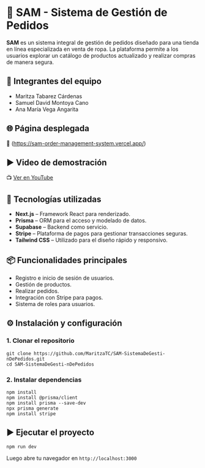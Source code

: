 # 🧾 SAM - Sistema de Gestión de Pedidos

**SAM** es un sistema integral de gestión de pedidos diseñado para una tienda en línea especializada en venta de ropa. La plataforma permite a los usuarios explorar un catálogo de productos actualizado y realizar compras de manera segura.

## 👥 Integrantes del equipo

- Maritza Tabarez Cárdenas
- Samuel David Montoya Cano
- Ana María Vega Angarita


## 🌐 Página desplegada

🔗 (https://sam-order-management-system.vercel.app/)


## ▶️ Video de demostración

📺 [Ver en YouTube](https://www.youtube.com/watch?v=xxxxxxxxxxx)



## 🚀 Tecnologías utilizadas

- **Next.js** – Framework React para renderizado.
- **Prisma** – ORM para el acceso y modelado de datos.
- **Supabase** – Backend como servicio.
- **Stripe** – Plataforma de pagos para gestionar transacciones seguras.
- **Tailwind CSS** – Utilizado para el diseño rápido y responsivo.



## 📦 Funcionalidades principales

- Registro e inicio de sesión de usuarios.
- Gestión de productos.
- Realizar pedidos.
- Integración con Stripe para pagos.
- Sistema de roles para usuarios.



## ⚙️ Instalación y configuración

### 1. Clonar el repositorio

```
git clone https://github.com/MaritzaTC/SAM-SistemaDeGesti-nDePedidos.git
cd SAM-SistemaDeGesti-nDePedidos
```

### 2. Instalar dependencias

```
npm install
npm install @prisma/client
npm install prisma --save-dev
npx prisma generate
npm install stripe
```


## ▶️ Ejecutar el proyecto

```
npm run dev
```

Luego abre tu navegador en `http://localhost:3000`
